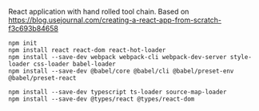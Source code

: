 React application with hand rolled tool chain. Based on https://blog.usejournal.com/creating-a-react-app-from-scratch-f3c693b84658

```
npm init
npm install react react-dom react-hot-loader
npm install --save-dev webpack webpack-cli webpack-dev-server style-loader css-loader babel-loader
npm install --save-dev @babel/core @babel/cli @babel/preset-env @babel/preset-react
```

```
npm install --save-dev typescript ts-loader source-map-loader
npm install --save-dev @types/react @types/react-dom
```